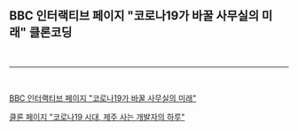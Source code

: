 ## BBC 인터랙티브 페이지 "코로나19가 바꿀 사무실의 미래" 클론코딩

<br>

---

<br>

[BBC 인터랙티브 페이지 "코로나19가 바꿀 사무실의 미래"](https://www.bbc.com/korean/resources/idt-48d3c9a7-4063-4289-9726-611b5ea9d7b5)

[클론 페이지 "코로나19 시대, 제주 사는 개발자의 하루"](https://eunsuneun.github.io/bbc-covid19/)
